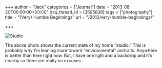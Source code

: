 +++
author = "Jack"
categories = ["Journal"]
date = "2013-08-30T00:00:00+00:00"
dsq_thread_id = [3595638]
tags = ["photography"]
title = "(Very) Humble Beginnings"
url = "/2013/very-humble-beginnings/"

+++

![Studio][1]

The above photo shows the current state of my home "studio." This is probably why I'm leaning more toward "environmental" portraits. Anywhere is better than here right now. But, I have one light and a backdrop and it's nearby so there are really no excuses. 

 [1]: /img/imported/20130825_20121379.jpg